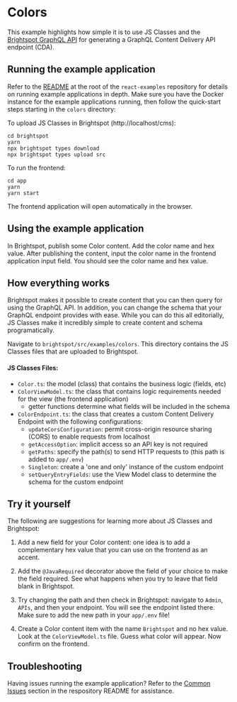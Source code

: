 # Colors

This example highlights how simple it is to use JS Classes and the [Brightspot GraphQL API](https://www.brightspot.com/documentation/brightspot-cms-developer-guide/latest/graphql-api) for generating a GraphQL Content Delivery API endpoint (CDA).

## Running the example application

Refer to the [README](/README.md) at the root of the `react-examples` repository for details on running example applications in depth. Make sure you have the Docker instance for the example applications running, then follow the quick-start steps starting in the `colors` directory:

To upload JS Classes in Brightspot (http://localhost/cms):

```
cd brightspot
yarn
npx brightspot types download
npx brightspot types upload src

```

To run the frontend:

```
cd app
yarn
yarn start
```

The frontend application will open automatically in the browser.

## Using the example application

In Brightspot, publish some Color content. Add the color name and hex value. After publishing the content, input the color name in the frontend application input field. You should see the color name and hex value.

## How everything works

Brightspot makes it possible to create content that you can then query for using the GraphQL API. In addition, you can change the schema that your GraphQL endpoint provides with ease. While you can do this all editorially, JS Classes make it incredibly simple to create content and schema programatically.

Navigate to `brightspot/src/examples/colors`. This directory contains the JS Classes files that are uploaded to Brightspot.

#### JS Classes Files:

- `Color.ts`: the model (class) that contains the business logic (fields, etc)
- `ColorViewModel.ts`: the class that contains logic requirements needed for the view (the frontend application)
  - getter functions determine what fields will be included in the schema
- `ColorEndpoint.ts`: the class that creates a custom Content Delivery Endpoint with the following configurations:
  - `updateCorsConfiguration`: permit cross-origin resource sharing (CORS) to enable requests from localhost
  - `getAccessOption`: implicit access so an API key is not required
  - `getPaths`: specify the path(s) to send HTTP requests to (this path is added to `app/.env`)
  - `Singleton`: create a 'one and only' instance of the custom endpoint
  - `setQueryEntryFields`: use the View Model class to determine the schema for the custom endpoint

## Try it yourself

The following are suggestions for learning more about JS Classes and Brightspot:

1. Add a new field for your Color content: one idea is to add a complementary hex value that you can use on the frontend as an accent.

2. Add the `@JavaRequired` decorator above the field of your choice to make the field required. See what happens when you try to leave that field blank in Brightspot.

3. Try changing the path and then check in Brightspot: navigate to `Admin`, `APIs`, and then your endpoint. You will see the endpoint listed there. Make sure to add the new path in your `app/.env` file!

4. Create a Color content item with the name `Brightspot` and no hex value. Look at the `ColorViewModel.ts` file. Guess what color will appear. Now confirm on the frontend.

## Troubleshooting

Having issues running the example application? Refer to the [Common Issues](/README.md) section in the respository README for assistance.
